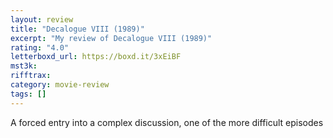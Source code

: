 ```yaml
---
layout: review
title: "Decalogue VIII (1989)"
excerpt: "My review of Decalogue VIII (1989)"
rating: "4.0"
letterboxd_url: https://boxd.it/3xEiBF
mst3k:
rifftrax:
category: movie-review
tags: []
---
```


A forced entry into a complex discussion, one of the more difficult episodes
